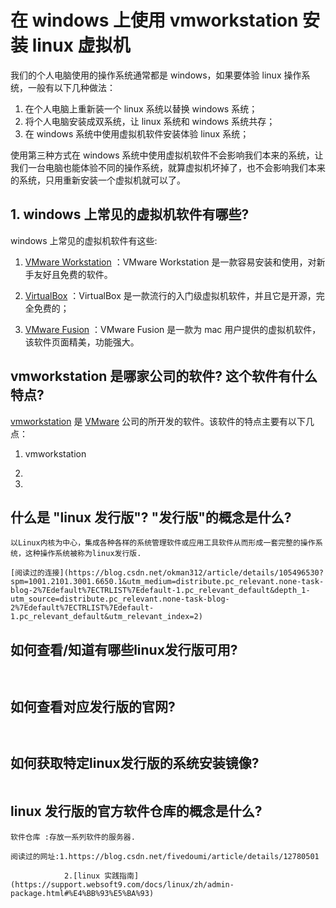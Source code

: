 # 在 windows 上使用 vmworkstation 安装 linux 虚拟机

我们的个人电脑使用的操作系统通常都是 windows，如果要体验 linux 操作系统，一般有以下几种做法：

1. 在个人电脑上重新装一个 linux 系统以替换 windows 系统；
2. 将个人电脑安装成双系统，让 linux 系统和 windows 系统共存；
3. 在 windows 系统中使用虚拟机软件安装体验 linux 系统；

使用第三种方式在 windows 系统中使用虚拟机软件不会影响我们本来的系统，让我们一台电脑也能体验不同的操作系统，就算虚拟机坏掉了，也不会影响我们本来的系统，只用重新安装一个虚拟机就可以了。

## 1. windows 上常见的虚拟机软件有哪些?

windows 上常见的虚拟机软件有这些:

1. [VMware Workstation](https://www.vmware.com/cn/products/workstation-pro.html) ：VMware Workstation 是一款容易安装和使用，对新手友好且免费的软件。

2. [VirtualBox](https://www.virtualbox.org/) ：VirtualBox 是一款流行的入门级虚拟机软件，并且它是开源，完全免费的；

3. [VMware Fusion](https://www.vmware.com/products/fusion.html) ：VMware Fusion 是一款为 mac 用户提供的虚拟机软件，该软件页面精美，功能强大。

## vmworkstation 是哪家公司的软件? 这个软件有什么特点?

[vmworkstation](https://www.vmware.com/cn/products/workstation-pro.html) 是 [VMware](https://www.vmware.com/hk.html) 公司的所开发的软件。该软件的特点主要有以下几点：

1. vmworkstation  

2.

3.

## 什么是 "linux 发行版"? "发行版"的概念是什么?

```test
以Linux内核为中心，集成各种各样的系统管理软件或应用工具软件从而形成一套完整的操作系统，这种操作系统被称为linux发行版.

[阅读过的连接](https://blog.csdn.net/okman312/article/details/105496530?spm=1001.2101.3001.6650.1&utm_medium=distribute.pc_relevant.none-task-blog-2%7Edefault%7ECTRLIST%7Edefault-1.pc_relevant_default&depth_1-utm_source=distribute.pc_relevant.none-task-blog-2%7Edefault%7ECTRLIST%7Edefault-1.pc_relevant_default&utm_relevant_index=2)
```

## 如何查看/知道有哪些linux发行版可用?

```test


```

## 如何查看对应发行版的官网?

```test


```

## 如何获取特定linux发行版的系统安装镜像?

```test

```

## linux 发行版的官方软件仓库的概念是什么?

```test
软件仓库 :存放一系列软件的服务器.

阅读过的网址:1.https://blog.csdn.net/fivedoumi/article/details/12780501

            2.[linux 实践指南](https://support.websoft9.com/docs/linux/zh/admin-package.html#%E4%BB%93%E5%BA%93)
```
